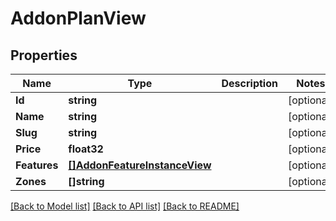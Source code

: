# AddonPlanView

## Properties

Name | Type | Description | Notes
------------ | ------------- | ------------- | -------------
**Id** | **string** |  | [optional] 
**Name** | **string** |  | [optional] 
**Slug** | **string** |  | [optional] 
**Price** | **float32** |  | [optional] 
**Features** | [**[]AddonFeatureInstanceView**](AddonFeatureInstanceView.md) |  | [optional] 
**Zones** | **[]string** |  | [optional] 

[[Back to Model list]](../README.md#documentation-for-models) [[Back to API list]](../README.md#documentation-for-api-endpoints) [[Back to README]](../README.md)


